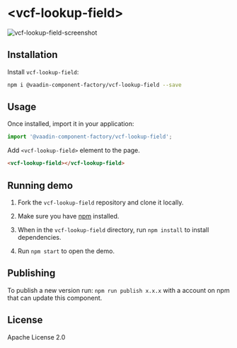 # &lt;vcf-lookup-field&gt;





<!--
[![Gitter](https://badges.gitter.im/Join%20Chat.svg)](https://gitter.im/vaadin/web-components?utm_source=badge&utm_medium=badge&utm_campaign=pr-badge) [![npm version](https://badgen.net/npm/v/@vaadin-component-factory/vcf-lookup-field)](https://www.npmjs.com/package/@vaadin-component-factory/vcf-lookup-field) [![Published on Vaadin Directory](https://img.shields.io/badge/Vaadin%20Directory-published-00b4f0.svg)](https://vaadin.com/directory/component/vaadin-component-factoryvcf-lookup-field)

[element-description]
-->

![vcf-lookup-field-screenshot](https://user-images.githubusercontent.com/3392815/99876883-a41f3f00-2c02-11eb-81ab-b99c512ebf79.png)

<!--
[Live demo ↗](https://vcf-lookup-field.netlify.com) | [API documentation ↗](https://vcf-lookup-field.netlify.com/api/#/elements/Vaadin.VcfLookupField)
-->

## Installation

Install `vcf-lookup-field`:

```sh
npm i @vaadin-component-factory/vcf-lookup-field --save
```

## Usage

Once installed, import it in your application:

```js
import '@vaadin-component-factory/vcf-lookup-field';
```

Add `<vcf-lookup-field>` element to the page.

```html
<vcf-lookup-field></vcf-lookup-field>
```

## Running demo

1. Fork the `vcf-lookup-field` repository and clone it locally.

2. Make sure you have [npm](https://www.npmjs.com/) installed.

3. When in the `vcf-lookup-field` directory, run `npm install` to install dependencies.

4. Run `npm start` to open the demo.

## Publishing

To publish a new version run: `npm run publish x.x.x` with a account on npm that can update this component.

## License

Apache License 2.0

